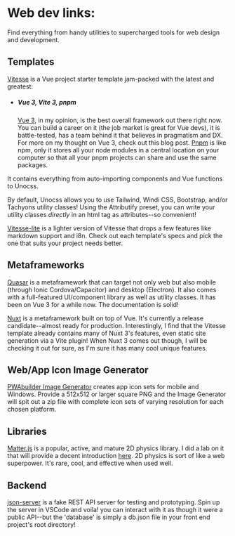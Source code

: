 # Web dev links:

Find everything from handy utilities to supercharged tools for web design and development.

## Templates

[Vitesse](https://github.com/antfu/vitesse) is a Vue project starter template jam-packed with the latest and greatest:
- ##### Vue 3, Vite 3, pnpm
    [Vue 3](https://vuejs.org/), in my opinion, is the best overall framework out there right now. You can build a career on it (the job market is great for Vue devs), it is battle-tested, has a team behind it that believes in pragmatism and DX. For more on my thought on Vue 3, check out this <router-link to='/'>blog post</router-link>.
    [Pnpm](https://pnpm.io/) is like npm, only it stores all your node modules in a central location on your computer so that all your pnpm projects can share and use the same packages.

It contains everything from auto-importing components and Vue functions to Unocss.

By default, Unocss allows you to use Tailwind, Windi CSS, Bootstrap, and/or Tachyons utility classes! Using the Attributify preset, you can write your utility classes *directly* in an html tag as attributes--so convenient!

[Vitesse-lite](https://github.com/antfu/vitesse-lite) is a lighter version of Vitesse that drops a few features like markdown support and i8n. Check out each template's specs and pick the one that suits your project needs better.

## Metaframeworks

[Quasar](https://quasar.dev) is a metaframework that can target not only web but also mobile (through Ionic Cordova/Capacitor) and desktop (Electron). It also comes with a full-featured UI/component library as well as utility classes. It has been on Vue 3 for a while now. The documentation is solid!

[Nuxt](https://v3.nuxtjs.org/) is a metaframework built on top of Vue. It's currently a release candidate--almost ready for production. Interestingly, I find that the Vitesse template already contains many of Nuxt 3's features, even static site generation via a Vite plugin! When Nuxt 3 comes out though, I will be checking it out for sure, as I'm sure it has many cool unique features.

## Web/App Icon Image Generator

[PWAbuilder Image Generator](https://www.pwabuilder.com/imageGenerator) creates app icon sets for mobile and Windows. Provide a 512x512 or larger square PNG and the Image Generator will spit out a zip file with complete icon sets of varying resolution for each chosen platform.

## Libraries

[Matter.js](https://brm.io/matter-js/docs/) is a popular, active, and mature 2D physics library. I did a lab on it that will provide a decent introduction [here](https://dannydevs.com/lab/lab005). 2D physics is sort of like a web superpower. It's rare, cool, and effective when used well.

## Backend

[json-server](https://www.npmjs.com/package/json-server) is a fake REST API server for testing and prototyping. Spin up the server in VSCode and voila! you can interact with it as though it were a public API--but the 'database' is simply a db.json file in your front end project's root directory!
